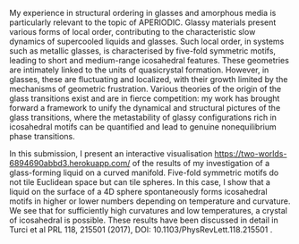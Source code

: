 My experience in structural ordering in glasses and amorphous media is particularly relevant to the topic of APERIODIC. Glassy materials present various forms of local order, contributing to the characteristic slow dynamics of supercooled liquids and glasses. Such local order, in systems such as metallic glasses, is characterised by five-fold symmetric motifs, leading to short and medium-range icosahedral features. These geometries are intimately linked to the units of quasicrystal formation. However, in glasses, these are fluctuating and localized, with their growth limited by the mechanisms of geometric frustration. Various theories of the origin of the glass transitions exist and are in fierce competition: my work has brought forward a framework to unify the dynamical and structural pictures of the glass transitions, where the metastability of glassy configurations rich in icosahedral motifs can be quantified and lead to genuine nonequilibrium phase transitions.

In this submission, I present an interactive visualisation https://two-worlds-6894690abbd3.herokuapp.com/ of the results of my investigation of a glass-forming liquid on a curved manifold. Five-fold symmetric motifs do not tile Euclidean space but can tile spheres. In this case, I show that a liquid on the surface of a 4D sphere spontaneously forms icosahedral motifs in higher or lower numbers depending on temperature and curvature. We see that for sufficiently high curvatures and low temperatures, a crystal of icosahedral is possible. These results have been discussed in detail in Turci et al PRL 118, 215501 (2017), DOI: 10.1103/PhysRevLett.118.215501 .

